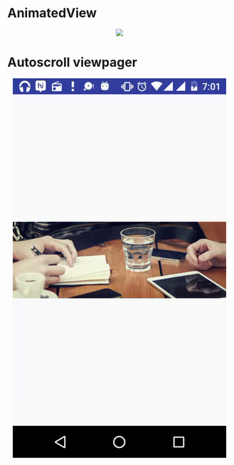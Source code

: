 # AnimatedView

<p align="center">
  <img src="https://github.com/himangipatel/AnimatedView/blob/master/ezgif-1-22212d7311.gif"/>
</p>

# Autoscroll viewpager

<p align="center">
  <img src="https://github.com/himangipatel/AnimatedView/blob/master/ezgif-2-a674b4ee01.gif"/>
</p>
